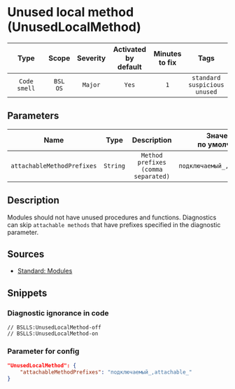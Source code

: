 # Unused local method (UnusedLocalMethod)

|     Type     |        Scope        | Severity | Activated<br>by default | Minutes<br>to fix |                        Tags                        |
|:------------:|:-------------------:|:--------:|:-----------------------------:|:-----------------------:|:--------------------------------------------------:|
| `Code smell` | `BSL`<br>`OS` | `Major`  |             `Yes`             |           `1`           | `standard`<br>`suspicious`<br>`unused` |

## Parameters


|            Name            |   Type   |             Description             | Значение<br>по умолчанию |
|:--------------------------:|:--------:|:-----------------------------------:|:------------------------------:|
| `attachableMethodPrefixes` | `String` | `Method prefixes (comma separated)` |  `подключаемый_,attachable_`   |
<!-- Блоки выше заполняются автоматически, не трогать -->
## Description

Modules should not have unused procedures and functions. Diagnostics can skip `attachable methods` that have prefixes specified in the diagnostic parameter.

## Sources

* [Standard: Modules](https://its.1c.ru/db/v8std#content:456:hdoc)

## Snippets

<!-- Блоки ниже заполняются автоматически, не трогать -->
### Diagnostic ignorance in code

```bsl
// BSLLS:UnusedLocalMethod-off
// BSLLS:UnusedLocalMethod-on
```

### Parameter for config

```json
"UnusedLocalMethod": {
    "attachableMethodPrefixes": "подключаемый_,attachable_"
}
```
